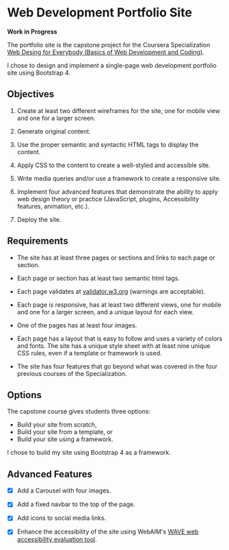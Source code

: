 # Web Development Portfolio Site

**Work in Progress**

The portfolio site is the capstone project for the Coursera Specialization [Web Desing for Everybody (Basics of Web Development and Coding)](https://www.coursera.org/specializations/web-design).

I chose to design and implement a single-page web development portfolio site using Bootstrap 4.


## Objectives

1. Create at least two different wireframes for the site, one for mobile view and one for a larger screen.

2. Generate original content.

3. Use the proper semantic and syntactic HTML tags to display the content.

4. Apply CSS to the content to create a well-styled and accessible site.

5. Write media queries and/or use a framework to create a responsive site.

6. Implement four advanced features that demonstrate the ability to apply web design theory or practice (JavaScript, plugins, Accessibility features, animation, etc.).

7. Deploy the site.


## Requirements

- The site has at least three pages or sections and links to each page or section.

- Each page or section has at least two semantic html tags.

- Each page validates at [validator.w3.org](https://validator.w3.org) (warnings are acceptable).

- Each page is responsive, has at least two different views, one for mobile and one for a larger screen, and a unique layout for each view.

- One of the pages has at least four images.

- Each page has a layout that is easy to follow and uses a variety of colors and fonts. The site has a unique style sheet with at least nine unique CSS rules, even if a template or framework is used.

- The site has four features that go beyond what was covered in the four previous courses of the Specialization.


## Options

The capstone course gives students three options:
- Build your site from scratch,
- Build your site from a template, or
- Build your site using a framework.

I chose to build my site using Bootstrap 4 as a framework.

## Advanced Features

- [X] Add a Carousel with four images.

- [X] Add a fixed navbar to the top of the page.

- [X] Add icons to social media links.

- [X] Enhance the accessibility of the site using WebAIM's [WAVE web accessibility evaluation tool](http://wave.webaim.org).
